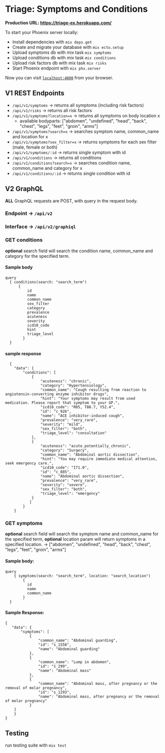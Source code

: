 # Triage: Symptoms and Conditions

**Production URL: https://triage-ex.herokuapp.com/**

To start your Phoenix server locally:

  * Install dependencies with `mix deps.get`
  * Create and migrate your database with `mix ecto.setup`
  * Upload symptoms db with mix task `mix symptoms`
  * Upload conditions db with mix task `mix conditions`
  * Upload risk factors db with mix task `mix risks`
  * Start Phoenix endpoint with `mix phx.server`

Now you can visit [`localhost:4000`](http://localhost:4000) from your browser.

## V1 REST Endpoints

  * `/api/v1/symptoms` -> returns all symptoms (including risk factors)
  * `/api/v1/risks` -> returns all risk factors
  * `/api/v1/symptoms?location=x` -> returns all symptoms on body location x
    * available bodyparts: ["abdomen", "undefined", "head", "back", "chest", "legs", "feet", "groin", "arms"]
  * `/api/v1/symptoms?search=x` -> searches symptom name, common_name and location for x
  * `/api/v1/symptoms?sex_filter=x` -> returns symptoms for each sex filter (male, female or both)
  * `/api/v1/symptoms/:id` -> returns single symptom with id
  * `/api/v1/conditions` -> returns all conditions
  * `/api/v1/conditions?search=x` -> searches condition name, common_name and category for x
  * `/api/v1/conditions/:id` -> returns single condition with id
  
## V2 GraphQL
**ALL** GraphQL requests are POST, with query in the request body.
### Endpoint -> `/api/v2`
### Interface -> `/api/v2/graphiql`

### GET conditions
**optional** search field will search the condition name, common_name and category for the specified term.
#### Sample body
  ```
  query 
  	{ conditions(search: "search_term")
		{ 
		 	id
			name
		  	common_name
     		sex_filter
		   	category
     		prevalence
		   	acuteness
		   	severity
		   	icd10_code
		   	hint
		   	triage_level
		  } 
  	}
  ```
#### sample response
```
  {
    "data": {
        "conditions": [
            {
                "acuteness": "chronic",
                "category": "Hypertensiology",
                "common_name": "Cough resulting from reaction to angiotensin-converting enzyme inhibitor drugs",
                "hint": "Your symptoms may result from used medication. Please report that symptom to your GP.",
                "icd10_code": "R05, T88.7, Y52.4",
                "id": "c_926",
                "name": "ACE inhibitor-induced cough",
                "prevalence": "very_rare",
                "severity": "mild",
                "sex_filter": "both",
                "triage_level": "consultation"
            },
            {
                "acuteness": "acute_potentially_chronic",
                "category": "Surgery",
                "common_name": "Abdominal aortic dissection",
                "hint": "You may require immediate medical attention, seek emergency care.",
                "icd10_code": "I71.0",
                "id": "c_885",
                "name": "Abdominal aortic dissection",
                "prevalence": "very_rare",
                "severity": "severe",
                "sex_filter": "both",
                "triage_level": "emergency"
            }
           ]
        }
    }
```
  
### GET symptoms
**optional** search field will search the symptom name and common_name for the specified term, **optional** location param will return symptoms in a specified location. -> ["abdomen", "undefined", "head", "back", "chest", "legs", "feet", "groin", "arms"]
#### Sample body:
  ```
  query 
	  { symptoms(search: "search_term", location: "search_location")
		  { 
		  	id
			name
		  	common_name
		  } 
  	}
  ```
 #### Sample Response:
 ```
 {
    "data": {
        "symptoms": [
            {
                "common_name": "Abdominal guarding",
                "id": "s_1558",
                "name": "Abdominal guarding"
            },
            {
                "common_name": "Lump in abdomen",
                "id": "s_299",
                "name": "Abdominal mass"
            },
            {
                "common_name": "Abdominal mass, after pregnancy or the removal of molar pregnancy",
                "id": "s_1293",
                "name": "Abdominal mass, after pregnancy or the removal of molar pregnancy"
            }
	 ]
     }
}
```
  
  ## Testing
  run testing suite with `mix test`
